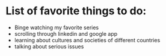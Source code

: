 # List of favorite things to do:
- Binge watching my favorite series
- scrolling through linkedin and google app
- learning about cultures and societies of different countries
- talking about serious issues
